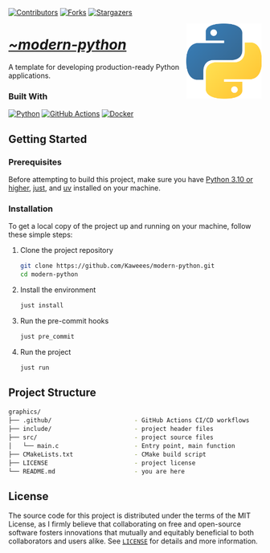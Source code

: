 <!-- PROJECT SHIELDS -->
<!--
*** I'm using markdown "reference style" links for readability.
*** Reference links are enclosed in brackets [ ] instead of parentheses ( ).
*** See the bottom of this document for the declaration of the reference variables
*** for contributors-url, forks-url, etc. This is an optional, concise syntax you may use.
*** https://www.markdownguide.org/basic-syntax/#reference-style-links
-->
<div align="left">

[![Contributors][contributors-shield]][contributors-url]
[![Forks][forks-shield]][forks-url]
[![Stargazers][stars-shield]][stars-url]

</div>

<a href="https://github.com/Kaweees/modern-python">
  <img alt="Python Logo" src="assets/img/python.png" align="right" width="150">
</a>

<div align="left">
  <h1><em><a href="https://miguelvf.dev/blog/dotfiles/compendium">~modern-python</a></em></h1>
</div>

<!-- ABOUT THE PROJECT -->

A template for developing production-ready Python applications.

### Built With

[![Python][Python-shield]][Python-url]
[![GitHub Actions][github-actions-shield]][github-actions-url]
[![Docker][Docker-shield]][Docker-url]

<!-- GETTING STARTED -->

## Getting Started

### Prerequisites

Before attempting to build this project, make sure you have [Python 3.10 or higher](https://www.python.org/downloads/), [just](https://just.systems/), and [uv](https://docs.astral.sh/uv/#getting-started) installed on your machine.

### Installation

To get a local copy of the project up and running on your machine, follow these simple steps:

1. Clone the project repository

   ```sh
   git clone https://github.com/Kaweees/modern-python.git
   cd modern-python
   ```

2. Install the environment

   ```sh
   just install
   ```

3. Run the pre-commit hooks

   ```sh
   just pre_commit
   ```

4. Run the project

   ```sh
   just run
   ```

<!-- PROJECT FILE STRUCTURE -->

## Project Structure

```sh
graphics/
├── .github/                       - GitHub Actions CI/CD workflows
├── include/                       - project header files
├── src/                           - project source files
│   └── main.c                     - Entry point, main function
├── CMakeLists.txt                 - CMake build script
├── LICENSE                        - project license
└── README.md                      - you are here
```

## License

The source code for this project is distributed under the terms of the MIT License, as I firmly believe that collaborating on free and open-source software fosters innovations that mutually and equitably beneficial to both collaborators and users alike. See [`LICENSE`](./LICENSE) for details and more information.

<!-- MARKDOWN LINKS & IMAGES -->
<!-- https://www.markdownguide.org/basic-syntax/#reference-style-links -->

[contributors-shield]: https://img.shields.io/github/contributors/Kaweees/modern-python.svg?style=for-the-badge
[contributors-url]: https://github.com/Kaweees/modern-python/graphs/contributors
[forks-shield]: https://img.shields.io/github/forks/Kaweees/modern-python.svg?style=for-the-badge
[forks-url]: https://github.com/Kaweees/modern-python/network/members
[stars-shield]: https://img.shields.io/github/stars/Kaweees/modern-python.svg?style=for-the-badge
[stars-url]: https://github.com/Kaweees/modern-python/stargazers

<!-- MARKDOWN SHIELD BAGDES & LINKS -->
<!-- https://github.com/Ileriayo/markdown-badges -->

[Python-shield]: https://img.shields.io/badge/Python-%23008080.svg?style=for-the-badge&logo=python&logoColor=306998&labelColor=222222&color=306998
[Python-url]: https://www.python.org/
[github-actions-shield]: https://img.shields.io/badge/github%20actions-%232671E5.svg?style=for-the-badge&logo=githubactions&logoColor=2671E5&labelColor=222222&color=2671E5
[github-actions-url]: https://github.com/features/actions
[Docker-shield]: https://img.shields.io/badge/docker-%232671E5.svg?style=for-the-badge&logo=docker&logoColor=1D63ED&labelColor=222222&color=1D63ED
[Docker-url]: https://www.docker.com/
